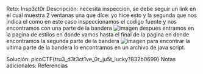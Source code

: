 
Reto: Insp3ct0r
Descripción: necesita inspeccion,
 se debe seguir un link en el cual muestra 2 ventanas una que dice: yo hice esto y la segunda que nos indica el como en este caso inspeccionamos el codigo fuente y nos encontramos con una parte de la bandera 
 ![imagen](https://github.com/user-attachments/assets/bac090a4-5606-4c50-8bbe-7a5c56031736)
despues entramos en la pagina de estilos en donde vamos hasta el final de la pagina en donde encontramos la segunda parte de la bandera
![imagen](https://github.com/user-attachments/assets/ed3c1397-7dae-4214-9f91-d10964044d92)
para encontrar la ultima parte de la bandera lo encontramos en un archivo de java script.

Solución:  picoCTF{tru3_d3t3ct1ve_0r_ju5t_lucky?832b0699}
Notas adicionales:
Referencias
